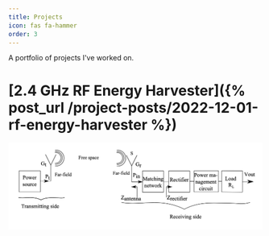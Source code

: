```yaml
---
title: Projects 
icon: fas fa-hammer
order: 3
---
```


A portfolio of projects I've worked on.


# [2.4 GHz RF Energy Harvester]({% post_url /project-posts/2022-12-01-rf-energy-harvester %})
![Block Diagram](/assets/project-img/2022-12-01-rf-energy-harvester/block_diagram.png)

<!---
# Method of Moments Antenna Simulator V1

# PID Line Following Robot

# IQ Demodulator Passive Circuit Designs

# Fresnel's Equations with 2D Finite Difference Time Domain

# Material Characterization with Inverse Scattering

--->